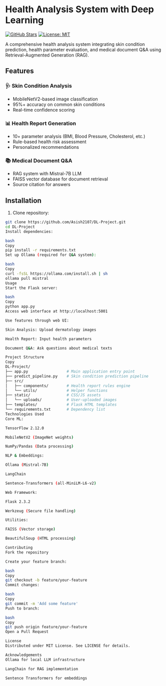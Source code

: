 # Health Analysis System with Deep Learning

[![GitHub Stars](https://img.shields.io/github/stars/Asish2107/DL-Project?style=social)](https://github.com/Asish2107/DL-Project/stargazers)
[![License: MIT](https://img.shields.io/badge/License-MIT-yellow.svg)](https://opensource.org/licenses/MIT)

A comprehensive health analysis system integrating skin condition prediction, health parameter evaluation, and medical document Q&A using Retrieval-Augmented Generation (RAG).

## Features

### 🩺 Skin Condition Analysis
- MobileNetV2-based image classification
- 95%+ accuracy on common skin conditions
- Real-time confidence scoring

### 📊 Health Report Generation
- 10+ parameter analysis (BMI, Blood Pressure, Cholesterol, etc.)
- Rule-based health risk assessment
- Personalized recommendations

### 📚 Medical Document Q&A
- RAG system with Mistral-7B LLM
- FAISS vector database for document retrieval
- Source citation for answers

## Installation

1. Clone repository:
```bash
git clone https://github.com/Asish2107/DL-Project.git
cd DL-Project
Install dependencies:

bash
Copy
pip install -r requirements.txt
Set up Ollama (required for Q&A system):

bash
Copy
curl -fsSL https://ollama.com/install.sh | sh
ollama pull mistral
Usage
Start the Flask server:

bash
Copy
python app.py
Access web interface at http://localhost:5001

Use features through web UI:

Skin Analysis: Upload dermatology images

Health Report: Input health parameters

Document Q&A: Ask questions about medical texts

Project Structure
Copy
DL-Project/
├── app.py                 # Main application entry point
├── predict_pipeline.py    # Skin condition prediction pipeline
├── src/
│   ├── components/        # Health report rules engine
│   └── utils/             # Helper functions
├── static/                # CSS/JS assets
│   └── uploads/           # User-uploaded images
├── templates/             # Flask HTML templates
└── requirements.txt       # Dependency list
Technologies Used
Core ML:

TensorFlow 2.12.0

MobileNetV2 (ImageNet weights)

NumPy/Pandas (Data processing)

NLP & Embeddings:

Ollama (Mistral-7B)

LangChain

Sentence-Transformers (all-MiniLM-L6-v2)

Web Framework:

Flask 2.3.2

Werkzeug (Secure file handling)

Utilities:

FAISS (Vector storage)

BeautifulSoup (HTML processing)

Contributing
Fork the repository

Create your feature branch:

bash
Copy
git checkout -b feature/your-feature
Commit changes:

bash
Copy
git commit -m 'Add some feature'
Push to branch:

bash
Copy
git push origin feature/your-feature
Open a Pull Request

License
Distributed under MIT License. See LICENSE for details.

Acknowledgements
Ollama for local LLM infrastructure

LangChain for RAG implementation

Sentence Transformers for embeddings